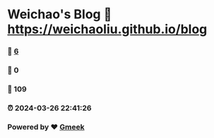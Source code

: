 # Weichao's Blog :link: https://weichaoliu.github.io/blog 
### :page_facing_up: [6](https://weichaoliu.github.io/blog/tag.html) 
### :speech_balloon: 0 
### :hibiscus: 109 
### :alarm_clock: 2024-03-26 22:41:26 
### Powered by :heart: [Gmeek](https://github.com/Meekdai/Gmeek)
